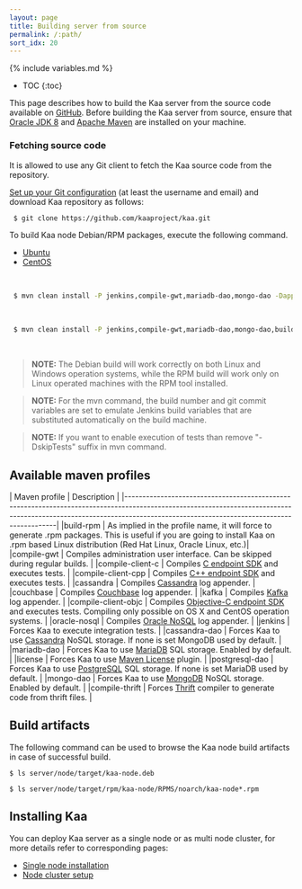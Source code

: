 ```yaml
---
layout: page
title: Building server from source
permalink: /:path/
sort_idx: 20
---
```


{% include variables.md %}

* TOC
{:toc}


This page describes how to build the Kaa server from the source code available on [GitHub](https://github.com/kaaproject/kaa).
Before building the Kaa server from source, ensure that [Oracle JDK 8](http://www.oracle.com/technetwork/java/javase/downloads/index.html) and [Apache Maven](https://maven.apache.org/) are installed on your machine.

### Fetching source code

It is allowed to use any Git client to fetch the Kaa source code from the repository.

[Set up your Git configuration](https://git-scm.com/book/tr/v2/Customizing-Git-Git-Configuration) (at least the username and email) and download Kaa repository as follows:

```bash
 $ git clone https://github.com/kaaproject/kaa.git
```

To build Kaa node Debian/RPM packages, execute the following command.

<ul class="nav nav-tabs">
  <li class="active"><a data-toggle="tab" href="#Debian">Ubuntu</a></li>
  <li><a data-toggle="tab" href="#RPM">CentOS</a></li>
</ul>
<div class="tab-content">
<div id="Debian" class="tab-pane fade in active" markdown="1" ><br/>  
          
```bash
 $ mvn clean install -P jenkins,compile-gwt,mariadb-dao,mongo-dao -Dappenders -Dverifiers -DskipTests
```

</div><div id="RPM" class="tab-pane fade" markdown="1" ><br/>
      
```bash
 $ mvn clean install -P jenkins,compile-gwt,mariadb-dao,mongo-dao,build-rpm -Dappenders -Dverifiers -DskipTests
```

</div></div><br/>


> **NOTE:**  The Debian build will work correctly on both Linux and Windows operation systems, while the RPM build will work only on Linux operated machines with the RPM tool installed.

> **NOTE:**  For the mvn command, the build number and git commit variables are set to emulate Jenkins build variables that are substituted automatically on the build machine.

> **NOTE:**  If you want to enable execution of tests than remove "-DskipTests" suffix in mvn command.


## Available maven profiles

| Maven profile         | Description                                                                                                                                                                                   | 
|-----------------------------------------------------------------------------------------------------------------------------------------------------------------------------------------------------------------------|
|build-rpm              |	As implied in the profile name, it will force to generate .rpm packages. This is useful if you are going to install Kaa on .rpm based Linux distribution (Red Hat Linux, Oracle Linux, etc.)|											
|compile-gwt            |	Compiles administration user interface. Can be skipped during regular builds.											                                                                    |
|compile-client-c       |	Compiles [C endpoint SDK](http://docs.kaaproject.org/display/KAA/Linux#Linux-CendpointSDK) and executes tests.											                                    |
|compile-client-cpp     |   Compiles [C++ endpoint SDK](http://docs.kaaproject.org/display/KAA/Linux#Linux-C++endpointSDK) and executes tests.											                                |
|cassandra	            |   Compiles [Cassandra](http://cassandra.apache.org/) log appender.											                                                                                |
|couchbase              |	Compiles [Couchbase](http://www.couchbase.com/) log appender.											                                                                                    |
|kafka                  |	Compiles [Kafka](http://kafka.apache.org/) log appender.											                                                                                        |
|compile-client-objc	|   Compiles [Objective-C endpoint SDK](http://docs.kaaproject.org/display/KAA/iOS) and executes tests. Compiling only possible on OS X and CentOS operation systems.							|
|oracle-nosql	        |   Compiles [Oracle NoSQL](http://www.oracle.com/us/products/database/nosql/overview/index.html) log appender.											                                        |
|jenkins	            |   Forces Kaa to execute integration tests.											                                                                                                        |
|cassandra-dao          |   Forces Kaa to use [Cassandra](http://cassandra.apache.org/) NoSQL storage. If none is set MongoDB used by default.											                                |
|mariadb-dao	        |   Forces Kaa to use [MariaDB](https://mariadb.org/) SQL storage. Enabled by default.											                                                                |
|license	            |   Forces Kaa to use [Maven License](http://code.mycila.com/license-maven-plugin/) plugin.											                                                            |
|postgresql-dao	        |   Forces Kaa to use [PostgreSQL](http://www.postgresql.org/) SQL storage. If none is set MariaDB used by default.											                                    |
|mongo-dao	            |   Forces Kaa to use [MongoDB](https://www.mongodb.org/) NoSQL storage. Enabled by default.											                                                        |
|compile-thrift	        |   Forces [Thrift](https://thrift.apache.org/) compiler to generate code from thrift files.											                                                        |



## Build artifacts

The following command can be used to browse the Kaa node build artifacts in case of successful build.

    $ ls server/node/target/kaa-node.deb

    $ ls server/node/target/rpm/kaa-node/RPMS/noarch/kaa-node*.rpm

## Installing Kaa

You can deploy Kaa server as a single node or as multi node cluster, for more details refer to corresponding pages:

* [Single node installation]({{root_url}}Administration-guide/System-installation/Single-node-installation/)
* [Node cluster setup]({{root_url}}Administration-guide/System-installation/Cluster-setup/)